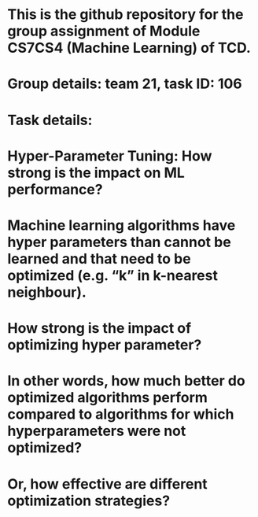 # This is the github repository for the group assignment of Module CS7CS4 (Machine Learning) of TCD.
# Group details: team 21, task ID: 106
# Task details: 
# Hyper-Parameter Tuning: How strong is the impact on ML performance?
# Machine learning algorithms have hyper parameters than cannot be learned and that need to be optimized (e.g. “k” in k-nearest neighbour). 
# How strong is the impact of optimizing hyper parameter? 
# In other words, how much better do optimized algorithms perform compared to algorithms for which hyperparameters were not optimized? 
# Or, how effective are different optimization strategies?
